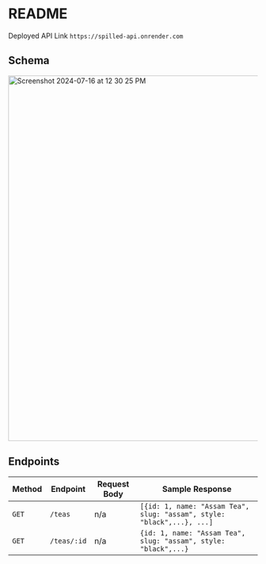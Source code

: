# README

<!--This README would normally document whatever steps are necessary to get the
application up and running.

Things you may want to cover:

* Ruby version

* System dependencies

* Configuration

* Database initialization

* How to run the test suite-->

Deployed API Link `https://spilled-api.onrender.com`

## Schema
<img width="738" alt="Screenshot 2024-07-16 at 12 30 25 PM" src="https://github.com/user-attachments/assets/5634ec57-9b73-4ca0-9838-f6dbed08850f">


## Endpoints
| Method | Endpoint | Request Body | Sample Response |
--- | --- | --- | ---
`GET` | `/teas` | n/a | `[{id: 1, name: "Assam Tea", slug: "assam", style: "black",...}, ...]`
`GET` | `/teas/:id` | n/a | `{id: 1, name: "Assam Tea", slug: "assam", style: "black",...}`


